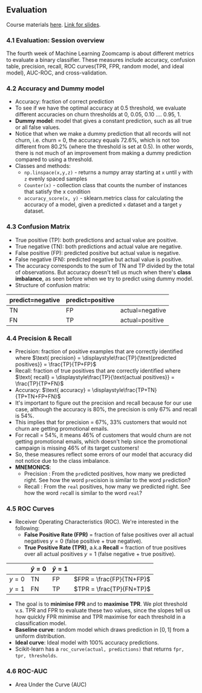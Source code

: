 ## Evaluation
Course materials [here](https://github.com/DataTalksClub/machine-learning-zoomcamp/tree/master/04-evaluation). [Link for slides](https://www.slideshare.net/slideshow/ml-zoomcamp-4-evaluation-metrics-for-classification/250301340).

### 4.1 Evaluation: Session overview
The fourth week of Machine Learning Zoomcamp is about different metrics to evaluate a binary classifier. These measures include accuracy, confusion table, precision, recall, ROC curves(TPR, FPR, random model, and ideal model), AUC-ROC, and cross-validation.

### 4.2 Accuracy and Dummy model
* Accuracy: fraction of correct prediction
* To see if we have the optimal accuracy at 0.5 threshold, we evaluate different accuracies on churn thresholds at 0, 0.05, 0.10 .... 0.95, 1. 
* **Dummy model**: model that gives a constant prediction, such as all true or all false values.
* Notice that when we make a dummy prediction that all records will not churn, i.e. churn = 0, the accuracy equals 72.6%, which is not too different from 80.2% (where the threshold is set at 0.5). In other words, there is not much of an improvement from making a dummy prediction compared to using a threshold.
* Classes and methods:
    * `np.linspace(x,y,z)` - returns a numpy array starting at `x` until `y` with `z` evenly spaced samples
    * `Counter(x)` - collection class that counts the number of instances that satisfy the x condition
    * `accuracy_score(x, y)` - sklearn.metrics class for calculating the accuracy of a model, given a predicted `x` dataset and a target `y` dataset.

### 4.3 Confusion Matrix
* True positive (TP): both predictions and actual value are positive.
* True negative (TN): both predictions and actual value are negative.
* False positive (FP): predicted positive but actual value is negative.
* False negative (FN): predicted negative but actual value is positive.
* The accuracy corresponds to the sum of TN and TP divided by the total of observations. But accuracy doesn't tell us much when there's **class imbalance**, as seen before when we try to predict using dummy model.
* Structure of confusion matrix:

|  predict=negative | predict=positive | |
|----------|----------|-|
| TN | FP | actual=negative |
| FN | TP | actual=positive |

### 4.4 Precision & Recall
* Precision: fraction of positive examples that are correctly identified where $\text{ precision} = \displaystyle\frac{TP}{\text{predicted positives}} = \frac{TP}{TP+FP}$
* Recall: fraction of true positives that are correctly identified where $\text{ recall} = \displaystyle\frac{TP}{\text{actual positives}} = \frac{TP}{TP+FN}$
* Accuracy: $\text{ accuracy} = \displaystyle\frac{TP+TN}{TP+TN+FP+FN}$
* It's important to figure out the precision and recall because for our use case, although the accuracy is 80%, the precision is only 67% and recall is 54%.
* This implies that for precision = 67%, 33% customers that would not churn are getting promotional emails.
* For recall = 54%, it means 46% of customers that would churn are not getting promotional emails, which doesn't help since the promotional campaign is missing 46% of its target customers! 
* So, these measures reflect some errors of our model that accuracy did not notice due to the class imbalance. 
* **MNEMONICS**:
    * Precision : From the `pre`dicted positives, how many we predicted right. See how the word `pre`cision is similar to the word `pre`diction?
    * Recall : From the `real` positives, how many we predicted right. See how the word `re`call is similar to the word `real`?

### 4.5 ROC Curves
* Receiver Operating Characteristics (ROC). We're interested in the following:
    * **False Positive Rate (FPR)** = fraction of false positives over all actual negatives $y=0$ (false positive + true negative).
    * **True Positive Rate (TPR)**, a.k.a **Recall** = fraction of true positives over all actual positives $y=1$ (false negative + true positive).

| |  $\hat{y}=0$ | $\hat{y}=1$ | |
|-|----------|----------|-|
| $y=0$ | TN | FP | $FPR = \frac{FP}{TN+FP}$ |
| $y=1$ | FN | TP | $TPR = \frac{TP}{FN+TP}$ |

* The goal is to **minimise FPR** and to **maximise TPR**. We plot threshold v.s. TPR and FPR to evaluate these two values, since the slopes tell us how quickly FPR minimise and TPR maximise for each threshold in a classification model.
* **Baseline curve**: random model which draws prediction in $[0,1]$ from a uniform distribution.
* **Ideal curve**: Ideal model with 100% accuracy predictions.
* Scikit-learn has a `roc_curve(actual, predictions)` that returns `fpr, tpr, thresholds`.

### 4.6 ROC-AUC
* Area Under the Curve (AUC)
